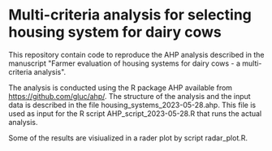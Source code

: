 # Multi-criteria analysis for selecting housing system for dairy cows

This repository contain code to reproduce the AHP analysis described in the manuscript 
"Farmer evaluation of housing systems for dairy cows - a multi-criteria analysis". 

The analysis is conducted using the R package AHP available from https://github.com/gluc/ahp/. 
The structure of the analysis and the input data is described in the file 
housing_systems_2023-05-28.ahp. This file is used as input for the R script AHP_script_2023-05-28.R 
that runs the actual analysis.

Some of the results are visiualized in a rader plot by script radar_plot.R.
